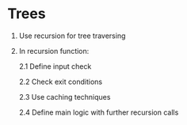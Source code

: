 Trees
======

1. Use recursion for tree traversing

2. In recursion function:

   2.1 Define input check
   
   2.2 Check exit conditions
   
   2.3 Use caching techniques
   
   2.4 Define main logic with further recursion calls